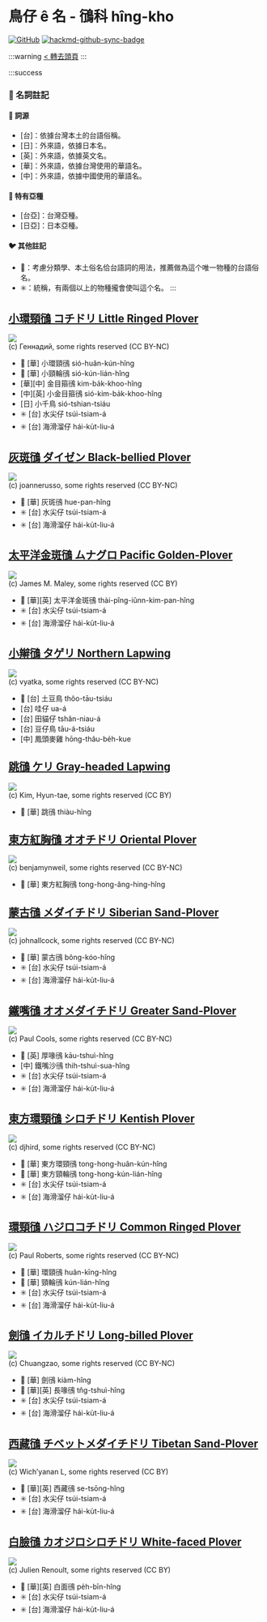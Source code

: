 # 鳥仔 ê 名 - 鴴科 hîng-kho

[![GitHub](https://img.shields.io/badge/GitHub-black?logo=github)](https://github.com/siansiansu/tsiau-a-e-mia)
[![hackmd-github-sync-badge](https://hackmd.io/HzkAeO3UTTillhg8AZ0C4w/badge)](https://hackmd.io/HzkAeO3UTTillhg8AZ0C4w)

:::warning
[< 轉去頭頁](https://hackmd.io/@siansiansu/Hy4VzNvha)
:::

:::success
### 📖 名詞註記

#### 📎 詞源

- [台]：依據台灣本土的台語俗稱。
- [日]：外來語，依據日本名。
- [英]：外來語，依據英文名。
- [華]：外來語，依據台灣使用的華語名。
- [中]：外來語，依據中國使用的華語名。

#### 🎏 特有亞種

- [台亞]：台灣亞種。
- [日亞]：日本亞種。

#### 🐦 其他註記

- 🎯：考慮分類學、本土俗名佮台語詞的用法，推薦做為這个唯一物種的台語俗名。
- ✳️：統稱，有兩個以上的物種攏會使叫這个名。
:::

## [小環頸鴴 コチドリ Little Ringed Plover](https://ebird.org/species/lirplo)

![](https://inaturalist-open-data.s3.amazonaws.com/photos/28895106/medium.jpg)
<br/>
(c) Геннадий, some rights reserved (CC BY-NC)

- 🎯 [華] 小環頸鴴 sió-huân-kún-hîng
- 🎯 [華] 小頸輪鴴 sió-kún-lián-hîng
- [華][中] 金目箍鴴 kim-ba̍k-khoo-hîng
- [中][英] 小金目箍鴴 sió-kim-ba̍k-khoo-hîng
- [日] 小千鳥 sió-tshian-tsiáu
- ✳️ [台] 水尖仔 tsúi-tsiam-á
- ✳️ [台] 海滑溜仔 hái-ku̍t-liu-á

## [灰斑鴴 ダイゼン Black-bellied Plover](https://ebird.org/species/bkbplo)

![](https://inaturalist-open-data.s3.amazonaws.com/photos/5468412/medium.jpeg)
<br/>
(c) joannerusso, some rights reserved (CC BY-NC)

- 🎯 [華] 灰斑鴴 hue-pan-hîng
- ✳️ [台] 水尖仔 tsúi-tsiam-á
- ✳️ [台] 海滑溜仔 hái-ku̍t-liu-á

## [太平洋金斑鴴 ムナグロ Pacific Golden-Plover](https://ebird.org/species/pagplo)

![](https://inaturalist-open-data.s3.amazonaws.com/photos/43835792/medium.jpg)
<br/>
(c) James M. Maley, some rights reserved (CC BY)

- 🎯 [華][英] 太平洋金斑鴴 thài-pîng-iûnn-kim-pan-hîng
- ✳️ [台] 水尖仔 tsúi-tsiam-á
- ✳️ [台] 海滑溜仔 hái-ku̍t-liu-á

## [小辮鴴 タゲリ Northern Lapwing](https://ebird.org/species/norlap)

![](https://inaturalist-open-data.s3.amazonaws.com/photos/189856988/medium.jpg)
<br/>
(c) vyatka, some rights reserved (CC BY-NC)

- 🎯 [台] 土豆鳥 thôo-tāu-tsiáu
- [台] 哇仔 ua-á
- [台] 田貓仔 tshân-niau-á
- [台] 豆仔鳥 tāu-á-tsiáu
- [中] 鳳頭麥雞 hōng-thâu-be̍h-kue

## [跳鴴 ケリ Gray-headed Lapwing](https://ebird.org/species/gyhlap1)

![](https://inaturalist-open-data.s3.amazonaws.com/photos/2544894/medium.jpg)
<br/>
(c) Kim, Hyun-tae, some rights reserved (CC BY)

- 🎯 [華] 跳鴴 thiàu-hîng

## [東方紅胸鴴 オオチドリ Oriental Plover](https://ebird.org/species/oriplo1)

![](https://inaturalist-open-data.s3.amazonaws.com/photos/64412807/medium.jpeg)
<br/>
(c) benjamynweil, some rights reserved (CC BY-NC)

- 🎯 [華] 東方紅胸鴴 tong-hong-âng-hing-hîng

## [蒙古鴴 メダイチドリ Siberian Sand-Plover](https://ebird.org/species/lessap2)

![](https://inaturalist-open-data.s3.amazonaws.com/photos/17506363/medium.jpeg)
<br/>
(c) johnallcock, some rights reserved (CC BY-NC)

- 🎯 [華] 蒙古鴴 bông-kóo-hîng
- ✳️ [台] 水尖仔 tsúi-tsiam-á
- ✳️ [台] 海滑溜仔 hái-ku̍t-liu-á

## [鐵嘴鴴 オオメダイチドリ Greater Sand-Plover](https://ebird.org/species/grsplo)

![](https://inaturalist-open-data.s3.amazonaws.com/photos/1935738/medium.jpg)
<br/>
(c) Paul Cools, some rights reserved (CC BY-NC)

- 🎯 [英] 厚喙鴴 kāu-tshuì-hîng
- [中] 鐵嘴沙鴴 thih-tshuì-sua-hîng
- ✳️ [台] 水尖仔 tsúi-tsiam-á
- ✳️ [台] 海滑溜仔 hái-ku̍t-liu-á

## [東方環頸鴴 シロチドリ Kentish Plover](https://ebird.org/species/kenplo1)

![](https://inaturalist-open-data.s3.amazonaws.com/photos/162627410/medium.jpg)
<br/>
(c) djhird, some rights reserved (CC BY-NC)

- 🎯 [華] 東方環頸鴴 tong-hong-huân-kún-hîng
- 🎯 [華] 東方頸輪鴴 tong-hong-kún-lián-hîng
- ✳️ [台] 水尖仔 tsúi-tsiam-á
- ✳️ [台] 海滑溜仔 hái-ku̍t-liu-á

## [環頸鴴 ハジロコチドリ Common Ringed Plover](https://ebird.org/species/corplo)

![](https://inaturalist-open-data.s3.amazonaws.com/photos/8956/medium.jpg)
<br/>
(c) Paul Roberts, some rights reserved (CC BY-NC)

- 🎯 [華] 環頸鴴 huân-kīng-hîng
- 🎯 [華] 頸輪鴴 kún-lián-hîng
- ✳️ [台] 水尖仔 tsúi-tsiam-á
- ✳️ [台] 海滑溜仔 hái-ku̍t-liu-á

## [劍鴴 イカルチドリ Long-billed Plover](https://ebird.org/species/lobplo1)

![](https://inaturalist-open-data.s3.amazonaws.com/photos/173683293/medium.jpg)
<br/>
(c) Chuangzao, some rights reserved (CC BY-NC)
 
- 🎯 [華] 劍鴴 kiàm-hîng
- 🎯 [華][英] 長喙鴴 tn̂g-tshuì-hîng
- ✳️ [台] 水尖仔 tsúi-tsiam-á
- ✳️ [台] 海滑溜仔 hái-ku̍t-liu-á

## [西藏鴴 チベットメダイチドリ Tibetan Sand-Plover](https://ebird.org/species/lessap1)

![](https://inaturalist-open-data.s3.amazonaws.com/photos/132569111/medium.jpg)
<br/>
(c) Wich’yanan L, some rights reserved (CC BY)

- 🎯 [華][英] 西藏鴴 se-tsōng-hîng
- ✳️ [台] 水尖仔 tsúi-tsiam-á
- ✳️ [台] 海滑溜仔 hái-ku̍t-liu-á

## [白臉鴴 カオジロシロチドリ White-faced Plover](https://ebird.org/species/whfplo2)

![](https://inaturalist-open-data.s3.amazonaws.com/photos/3886993/medium.jpg)
<br/>
(c) Julien Renoult, some rights reserved (CC BY)

- 🎯 [華][英] 白面鴴 pe̍h-bīn-hîng
- ✳️ [台] 水尖仔 tsúi-tsiam-á
- ✳️ [台] 海滑溜仔 hái-ku̍t-liu-á
